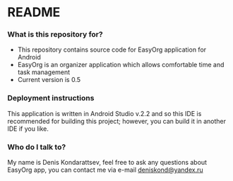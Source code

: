 # README #

### What is this repository for? ###

* This repository contains source code for EasyOrg application for Android
* EasyOrg is an organizer application which allows comfortable time and task management
* Current version is 0.5

### Deployment instructions ###

This application is written in Android Studio v.2.2 and so this IDE is recommended for
 building this project; however, you can build it in another IDE if you like.

### Who do I talk to? ###

My name is Denis Kondarattsev, feel free to ask any questions about EasyOrg app,
you can contact me via e-mail deniskond@yandex.ru